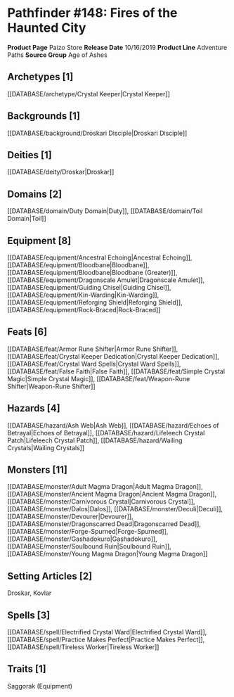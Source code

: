 ﻿---
id: '13'
name: Pathfinder 148. Fires of the Haunted City
rarity: Common
rus_type_level: null
source: null
trait: null
type: Source

---
# Pathfinder #148: Fires of the Haunted City

**Product Page** Paizo Store
**Release Date** 10/16/2019
**Product Line** Adventure Paths
**Source Group** Age of Ashes

## Archetypes [1]

[[DATABASE/archetype/Crystal Keeper|Crystal Keeper]]

## Backgrounds [1]

[[DATABASE/background/Droskari Disciple|Droskari Disciple]]

## Deities [1]

[[DATABASE/deity/Droskar|Droskar]]

## Domains [2]

[[DATABASE/domain/Duty Domain|Duty]], [[DATABASE/domain/Toil Domain|Toil]]

## Equipment [8]

[[DATABASE/equipment/Ancestral Echoing|Ancestral Echoing]], [[DATABASE/equipment/Bloodbane|Bloodbane]], [[DATABASE/equipment/Bloodbane|Bloodbane (Greater)]], [[DATABASE/equipment/Dragonscale Amulet|Dragonscale Amulet]], [[DATABASE/equipment/Guiding Chisel|Guiding Chisel]], [[DATABASE/equipment/Kin-Warding|Kin-Warding]], [[DATABASE/equipment/Reforging Shield|Reforging Shield]], [[DATABASE/equipment/Rock-Braced|Rock-Braced]]

## Feats [6]

[[DATABASE/feat/Armor Rune Shifter|Armor Rune Shifter]], [[DATABASE/feat/Crystal Keeper Dedication|Crystal Keeper Dedication]], [[DATABASE/feat/Crystal Ward Spells|Crystal Ward Spells]], [[DATABASE/feat/False Faith|False Faith]], [[DATABASE/feat/Simple Crystal Magic|Simple Crystal Magic]], [[DATABASE/feat/Weapon-Rune Shifter|Weapon-Rune Shifter]]

## Hazards [4]

[[DATABASE/hazard/Ash Web|Ash Web]], [[DATABASE/hazard/Echoes of Betrayal|Echoes of Betrayal]], [[DATABASE/hazard/Lifeleech Crystal Patch|Lifeleech Crystal Patch]], [[DATABASE/hazard/Wailing Crystals|Wailing Crystals]]

## Monsters [11]

[[DATABASE/monster/Adult Magma Dragon|Adult Magma Dragon]], [[DATABASE/monster/Ancient Magma Dragon|Ancient Magma Dragon]], [[DATABASE/monster/Carnivorous Crystal|Carnivorous Crystal]], [[DATABASE/monster/Dalos|Dalos]], [[DATABASE/monster/Deculi|Deculi]], [[DATABASE/monster/Devourer|Devourer]], [[DATABASE/monster/Dragonscarred Dead|Dragonscarred Dead]], [[DATABASE/monster/Forge-Spurned|Forge-Spurned]], [[DATABASE/monster/Gashadokuro|Gashadokuro]], [[DATABASE/monster/Soulbound Ruin|Soulbound Ruin]], [[DATABASE/monster/Young Magma Dragon|Young Magma Dragon]]

## Setting Articles [2]

Droskar, Kovlar

## Spells [3]

[[DATABASE/spell/Electrified Crystal Ward|Electrified Crystal Ward]], [[DATABASE/spell/Practice Makes Perfect|Practice Makes Perfect]], [[DATABASE/spell/Tireless Worker|Tireless Worker]]

## Traits [1]

Saggorak (Equipment)
